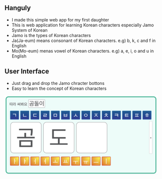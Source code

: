 ## Hanguly
+ I made this simple web app for my first daughter
+ This is web application for learning Korean characters especially Jamo System of Korean
+ Jamo is the types of Korean characters
+ Ja(Ja-eum) means consonant of Korean characters. e.g) b, k, c and f in English
+ Mo(Mo-eum) menas vowel of Korean characters. e.g) a, e, i, o and u in English

## User Interface
+ Just drag and drop the Jamo chracter bottons
+ Easy to learn the concept of Korean characters

![alt text](/img/screen1.png "Learning canvas")
